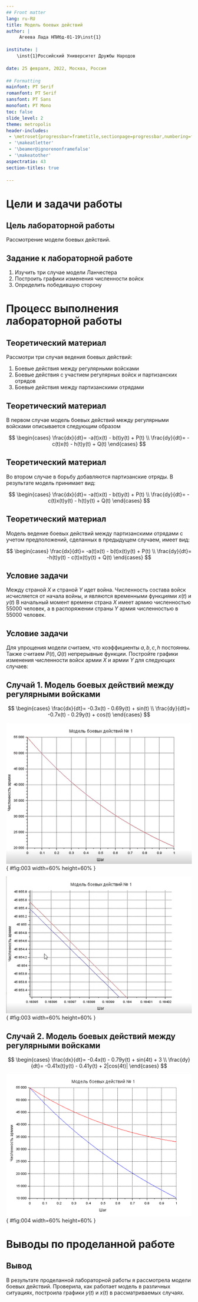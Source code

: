 ```yaml
---
## Front matter
lang: ru-RU
title: Модель боевых действий
author: |
	 Агеева Лада НПИбд-01-19\inst{1}

institute: |
	\inst{1}Российский Университет Дружбы Народов

date: 25 февраля, 2022, Москва, Россия

## Formatting
mainfont: PT Serif
romanfont: PT Serif
sansfont: PT Sans
monofont: PT Mono
toc: false
slide_level: 2
theme: metropolis
header-includes: 
 - \metroset{progressbar=frametitle,sectionpage=progressbar,numbering=fraction}
 - '\makeatletter'
 - '\beamer@ignorenonframefalse'
 - '\makeatother'
aspectratio: 43
section-titles: true

---
```


# Цели и задачи работы

## Цель лабораторной работы

Рассмотрение модели боевых действий.


## Задание к лабораторной работе

1. Изучить три случае модели Ланчестера
2. Построить графики изменения численности войск 
3. Определить победившую сторону

# Процесс выполнения лабораторной работы

## Теоретический материал 

Рассмотри три случая ведения боевых действий: 

1. Боевые действия между регулярными войсками
2. Боевые действия с участием регулярных войск и партизанских отрядов
3. Боевые действия между партизанскими отрядами 

## Теоретический материал 

В первом случае модель боевых действий между регулярными войсками описывается следующим образом

$$
 \begin{cases}
	\frac{dx}{dt}= -a(t)x(t) - b(t)y(t) + P(t)
	\\   
	\frac{dy}{dt}= -c(t)x(t) - h(t)y(t) + Q(t)
 \end{cases}
$$


## Теоретический материал 

Во втором случае в борьбу добавляются партизанские отряды. В результате модель принимает вид:

$$
 \begin{cases}
	\frac{dx}{dt}= -a(t)x(t) - b(t)y(t) + P(t)
	\\   
	\frac{dy}{dt}= -c(t)x(t)y(t) - h(t)y(t) + Q(t)
 \end{cases}
$$

## Теоретический материал 

Модель ведение боевых действий между партизанскими отрядами с учетом предположений, сделанных в предыдущем случаем, имеет вид:

$$
 \begin{cases}
	\frac{dx}{dt}= -a(t)x(t) - b(t)x(t)y(t) + P(t)
	\\   
	\frac{dy}{dt}= -h(t)y(t) - c(t)x(t)y(t) + Q(t)
 \end{cases}
$$


## Условие задачи

Между страной $X$ и страной $Y$ идет война. Численность состава войск исчисляется от начала войны, и являются временными функциями $x(t)$ и $y(t)$
В начальный момент времени страна $X$ имеет армию численностью 55000 человек, а в распоряжении страны $Y$ армия численностью в 55000 человек.

## Условие задачи

Для упрощения модели считаем, что коэффициенты $a, b, c, h$ постоянны. 
Также считаем $P(t), Q(t)$ непрерывные функции.
Постройте графики изменения численности войск армии $X$ и армии $Y$ для следующих случаев:

## Случай 1. Модель боевых действий между регулярными войсками

$$
 \begin{cases}
	\frac{dx}{dt}= -0.3x(t) - 0.69y(t) + sin(t)
	\\   
	\frac{dy}{dt}= -0.7x(t) - 0.29y(t) + cos(t)
 \end{cases}
$$


![График численности для случая 1](image/03.png){ #fig:003 width=60% height=60% }

![Подробный график численности для случая 1](image/04.png){ #fig:003 width=60% height=60% }

## Случай 2. Модель боевых действий между регулярными войсками

$$
 \begin{cases}
	\frac{dx}{dt}= -0.4x(t) - 0.79y(t) + sin(4t) + 3
	\\   
	\frac{dy}{dt}= -0.41x(t)y(t) - 0.41y(t) + 2|cos(4t)|
 \end{cases}
$$

![График численности для случая 2](image/05.png){ #fig:004 width=60% height=60% }

# Выводы по проделанной работе

## Вывод

В результате проделанной лабораторной работы я рассмотрела модели боевых действий.
Проверила, как работает модель в различных ситуациях, построила графики $y(t)$ и $x(t)$ в рассматриваемых случаях.
